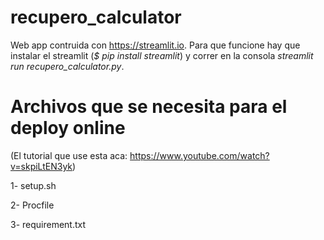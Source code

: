 # recupero_calculator
Web app contruida con https://streamlit.io. Para que funcione hay que instalar el streamlit (*$ pip install streamlit*) y correr en la consola *streamlit run recupero_calculator.py*.

# Archivos que se necesita para el deploy online

(El tutorial que use esta aca: https://www.youtube.com/watch?v=skpiLtEN3yk)

1- setup.sh

2- Procfile

3- requirement.txt
